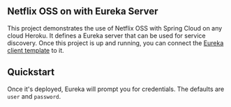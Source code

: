 ## Netflix OSS on with Eureka Server

This project demonstrates the use of Netflix OSS with Spring Cloud on any cloud Heroku. It defines a Eureka server
that can be used for service discovery. Once this project is up and running, you can connect the 
[Eureka client template](https://github.com/kissaten/template-eureka-client) to it.

## Quickstart

Once it's deployed, Eureka will prompt you for credentials. The defaults are `user` and `password`.